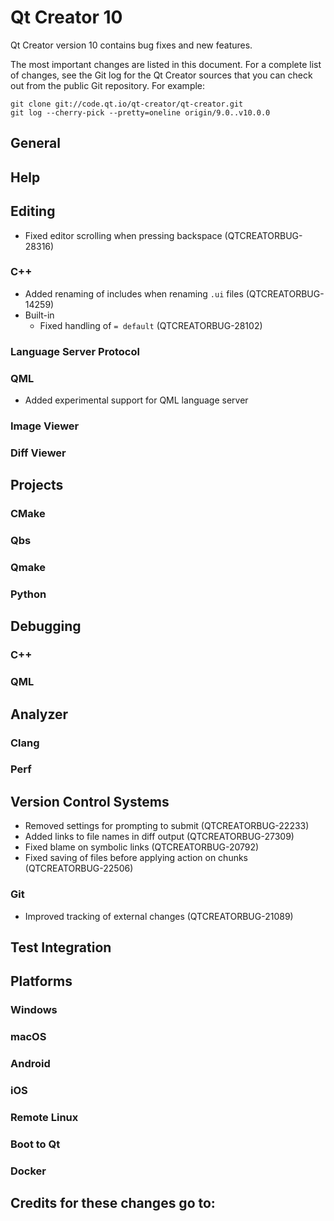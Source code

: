 Qt Creator 10
=============

Qt Creator version 10 contains bug fixes and new features.

The most important changes are listed in this document. For a complete list of
changes, see the Git log for the Qt Creator sources that you can check out from
the public Git repository. For example:

    git clone git://code.qt.io/qt-creator/qt-creator.git
    git log --cherry-pick --pretty=oneline origin/9.0..v10.0.0

General
-------

Help
----

Editing
-------

* Fixed editor scrolling when pressing backspace (QTCREATORBUG-28316)

### C++

* Added renaming of includes when renaming `.ui` files (QTCREATORBUG-14259)
* Built-in
  * Fixed handling of `= default` (QTCREATORBUG-28102)

### Language Server Protocol

### QML

* Added experimental support for QML language server

### Image Viewer

### Diff Viewer

Projects
--------

### CMake

### Qbs

### Qmake

### Python

Debugging
---------

### C++

### QML

Analyzer
--------

### Clang

### Perf

Version Control Systems
-----------------------

* Removed settings for prompting to submit (QTCREATORBUG-22233)
* Added links to file names in diff output (QTCREATORBUG-27309)
* Fixed blame on symbolic links (QTCREATORBUG-20792)
* Fixed saving of files before applying action on chunks (QTCREATORBUG-22506)

### Git

* Improved tracking of external changes (QTCREATORBUG-21089)

Test Integration
----------------

Platforms
---------

### Windows

### macOS

### Android

### iOS

### Remote Linux

### Boot to Qt

### Docker

Credits for these changes go to:
--------------------------------
